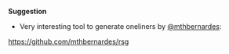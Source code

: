 **Suggestion**

* Very interesting tool to generate oneliners by [@mthbernardes](https://github.com/mthbernardes/rsg):

https://github.com/mthbernardes/rsg
